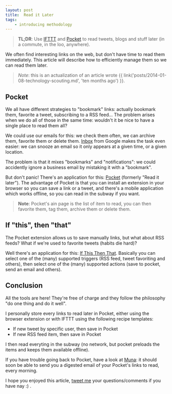 ```yaml
---
layout: post
title:  Read it Later
tags:
    - introducing methodology
---
```


> **TL;DR**: Use [IFTTT](https://ifttt.com/) and [Pocket](http://getpocket.com/)
> to read tweets, blogs and stuff later (in a commute, in the loo, anywhere).

We often find interesting links on the web, but don't have time to read them
immediately. This article will describe how to efficiently manage them so we can
read them later.

> *Note*: this is an actualization of an article wrote
> {{ link('posts/2014-01-08-technology-scouting.md', 'ten months ago') }}.

## Pocket

We all have different strategies to "bookmark" links: actually bookmark them,
favorite a tweet, subscribing to a RSS feed... The problem arises when we do all
of those in the same time: wouldn't it be nice to have a single place to read
them all?

We could use our emails for this: we check them often, we can archive them,
favorite them or delete them. [Inbox](http://www.google.com/inbox/) from Google
makes the task even easier: we can snooze an email so it only appears at a given
time, or a given location.

The problem is that it mixes "bookmarks" and "notifications": we could
accidently ignore a business email by mistaking it with a "bookmark".

But don't panic! There's an application for this: [Pocket](http://getpocket.com/)
(formerly "Read it later").
The advantage of Pocket is that you can install an extension in your browser so
you can save a link or a tweet, and there's a mobile application which works
offline, so you can read in the subway if you want.

> **Note**: Pocket's ain page is the list of item to read, you can then favorite
> them, tag them, archive them or delete them.

## If "this", then "that"

The Pocket extension allows us to save manually links, but what about RSS feeds?
What if we're used to favorite tweets (habits die hard)?

Well there's an application for this: [If This Then That](https://ifttt.com/).
Basically you can select one of the (many) supported triggers (RSS feed, tweet
favoriting and others), then select one of the (many) supported actions (save to
pocket, send an email and others).

## Conclusion

All the tools are here! They're free of charge and they follow the philosophy
"do one thing and do it well".

I personally store every links to read later in Pocket, either using the browser
extension or with IFTTT using the following recipe templates:

* If new tweet by specific user, then save in Pocket
* If new RSS feed item, then save in Pocket

I then read everyting in the subway (no network, but pocket preloads the items
and keeps them available offline).

If you have trouble going back to Pocket, have a look at
[Muna](http://geoffrey.io/muna-your-personnal-paperboy.html): it should soon be
able to send you a digested email of your Pocket's links to read, every morning.

I hope you enjoyed this article, [tweet me](https://twitter.com/epiloic) your
questions/comments if you have nay :) .
